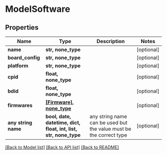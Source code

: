 # ModelSoftware



## Properties
Name | Type | Description | Notes
------------ | ------------- | ------------- | -------------
**name** | **str, none_type** |  | [optional] 
**board_config** | **str, none_type** |  | [optional] 
**platform** | **str, none_type** |  | [optional] 
**cpid** | **float, none_type** |  | [optional] 
**bdid** | **float, none_type** |  | [optional] 
**firmwares** | [**[Firmware], none_type**](Firmware.md) |  | [optional] 
**any string name** | **bool, date, datetime, dict, float, int, list, str, none_type** | any string name can be used but the value must be the correct type | [optional]

[[Back to Model list]](../README.md#documentation-for-models) [[Back to API list]](../README.md#documentation-for-api-endpoints) [[Back to README]](../README.md)


